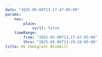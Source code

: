 ```yaml
---
date: "2025-05-08T13:17:47-05:00"
params:
    nav:
        place:
            us/il: false
    timeRange:
        from: "2025-05-08T13:17:47-05:00"
        thru: "2025-05-08T13:29:18-05:00"
title: De Immigrant Windmill
---
```


